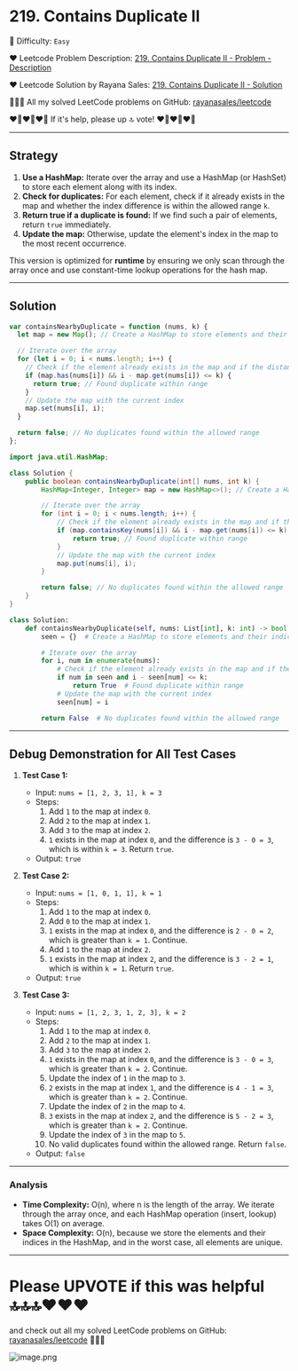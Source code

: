 # 219. Contains Duplicate II

🌱 Difficulty: `Easy`

❤️ Leetcode Problem Description: [219. Contains Duplicate II - Problem - Description](https://leetcode.com/problems/contains-duplicate-ii/)

❤️ Leetcode Solution by Rayana Sales: [219. Contains Duplicate II - Solution](https://leetcode.com/problems/contains-duplicate-ii/solutions/5841092/100-simple-to-understand-java-js-python)

💁🏻‍♀️ All my solved LeetCode problems on GitHub: [rayanasales/leetcode](https://github.com/rayanasales/leetcode)

❤️‍🔥❤️‍🔥❤️‍🔥 If it's help, please up 🔝 vote! ❤️‍🔥❤️‍🔥❤️‍🔥

---

## Strategy

1. **Use a HashMap:** Iterate over the array and use a HashMap (or HashSet) to store each element along with its index.
2. **Check for duplicates:** For each element, check if it already exists in the map and whether the index difference is within the allowed range `k`.
3. **Return true if a duplicate is found:** If we find such a pair of elements, return `true` immediately.
4. **Update the map:** Otherwise, update the element's index in the map to the most recent occurrence.

This version is optimized for **runtime** by ensuring we only scan through the array once and use constant-time lookup operations for the hash map.

---

## Solution

```javascript []
var containsNearbyDuplicate = function (nums, k) {
  let map = new Map(); // Create a HashMap to store elements and their indices

  // Iterate over the array
  for (let i = 0; i < nums.length; i++) {
    // Check if the element already exists in the map and if the distance is <= k
    if (map.has(nums[i]) && i - map.get(nums[i]) <= k) {
      return true; // Found duplicate within range
    }
    // Update the map with the current index
    map.set(nums[i], i);
  }

  return false; // No duplicates found within the allowed range
};
```

```java []
import java.util.HashMap;

class Solution {
    public boolean containsNearbyDuplicate(int[] nums, int k) {
        HashMap<Integer, Integer> map = new HashMap<>(); // Create a HashMap to store elements and their indices

        // Iterate over the array
        for (int i = 0; i < nums.length; i++) {
            // Check if the element already exists in the map and if the distance is <= k
            if (map.containsKey(nums[i]) && i - map.get(nums[i]) <= k) {
                return true; // Found duplicate within range
            }
            // Update the map with the current index
            map.put(nums[i], i);
        }

        return false; // No duplicates found within the allowed range
    }
}
```

```python []
class Solution:
    def containsNearbyDuplicate(self, nums: List[int], k: int) -> bool:
        seen = {}  # Create a HashMap to store elements and their indices

        # Iterate over the array
        for i, num in enumerate(nums):
            # Check if the element already exists in the map and if the distance is <= k
            if num in seen and i - seen[num] <= k:
                return True  # Found duplicate within range
            # Update the map with the current index
            seen[num] = i

        return False  # No duplicates found within the allowed range
```

---

## Debug Demonstration for All Test Cases

1. **Test Case 1:**

   - Input: `nums = [1, 2, 3, 1], k = 3`
   - Steps:
     1. Add `1` to the map at index `0`.
     2. Add `2` to the map at index `1`.
     3. Add `3` to the map at index `2`.
     4. `1` exists in the map at index `0`, and the difference is `3 - 0 = 3`, which is within `k = 3`. Return `true`.
   - Output: `true`

2. **Test Case 2:**

   - Input: `nums = [1, 0, 1, 1], k = 1`
   - Steps:
     1. Add `1` to the map at index `0`.
     2. Add `0` to the map at index `1`.
     3. `1` exists in the map at index `0`, and the difference is `2 - 0 = 2`, which is greater than `k = 1`. Continue.
     4. Add `1` to the map at index `2`.
     5. `1` exists in the map at index `2`, and the difference is `3 - 2 = 1`, which is within `k = 1`. Return `true`.
   - Output: `true`

3. **Test Case 3:**

   - Input: `nums = [1, 2, 3, 1, 2, 3], k = 2`
   - Steps:
     1. Add `1` to the map at index `0`.
     2. Add `2` to the map at index `1`.
     3. Add `3` to the map at index `2`.
     4. `1` exists in the map at index `0`, and the difference is `3 - 0 = 3`, which is greater than `k = 2`. Continue.
     5. Update the index of `1` in the map to `3`.
     6. `2` exists in the map at index `1`, and the difference is `4 - 1 = 3`, which is greater than `k = 2`. Continue.
     7. Update the index of `2` in the map to `4`.
     8. `3` exists in the map at index `2`, and the difference is `5 - 2 = 3`, which is greater than `k = 2`. Continue.
     9. Update the index of `3` in the map to `5`.
     10. No valid duplicates found within the allowed range. Return `false`.
   - Output: `false`

---

### Analysis

- **Time Complexity:** O(n), where n is the length of the array. We iterate through the array once, and each HashMap operation (insert, lookup) takes O(1) on average.
- **Space Complexity:** O(n), because we store the elements and their indices in the HashMap, and in the worst case, all elements are unique.

---

# Please UPVOTE if this was helpful 🔝🔝🔝❤️❤️❤️

and check out all my solved LeetCode problems on GitHub: [rayanasales/leetcode](https://github.com/rayanasales/leetcode) 🤙😚🤘

![image.png](https://assets.leetcode.com/users/images/57bce3b1-56e2-4c20-9cdf-b61fef26b93b_1725494158.6252415.png)
